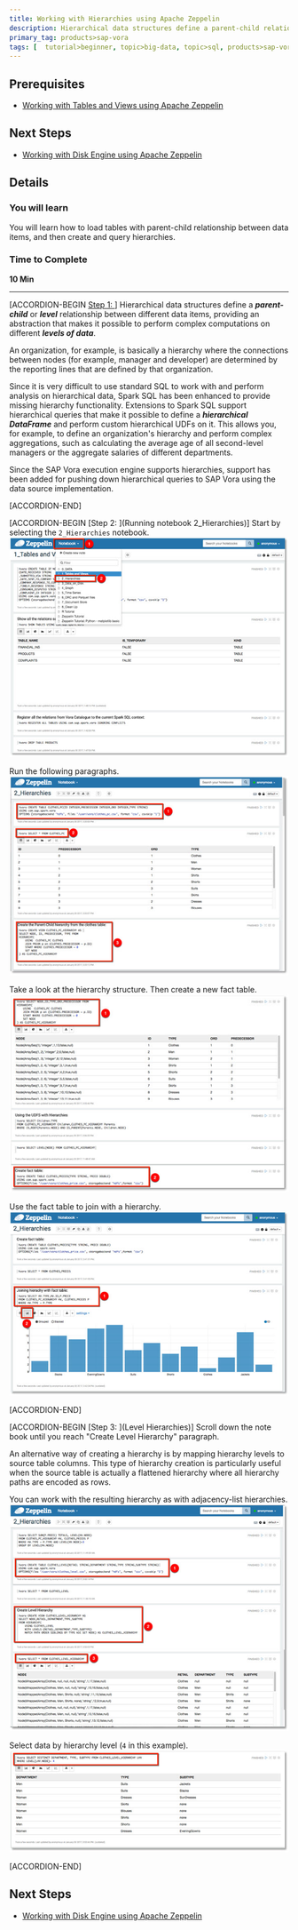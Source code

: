 ```yaml
---
title: Working with Hierarchies using Apache Zeppelin
description: Hierarchical data structures define a parent-child relationship between different data items, providing an abstraction that makes it possible to perform complex computations on different levels of data.
primary_tag: products>sap-vora
tags: [  tutorial>beginner, topic>big-data, topic>sql, products>sap-vora ]
---
```


## Prerequisites  
 - [Working with Tables and Views using Apache Zeppelin](https://www.sap.com/developer/tutorials/vora-cal-zeppelin0.html)


## Next Steps
 - [Working with Disk Engine using Apache Zeppelin](https://www.sap.com/developer/tutorials/vora-cal-zeppelin3.html)

## Details
### You will learn  
You will learn how to load tables with parent-child relationship between data items, and then create and query hierarchies.

### Time to Complete
**10 Min**

---

[ACCORDION-BEGIN [Step 1: ](Hierarchies)]
Hierarchical data structures define a ___parent-child___ or ___level___ relationship between different data items, providing an abstraction that makes it possible to perform complex computations on different ___levels of data___.

An organization, for example, is basically a hierarchy where the connections between nodes (for example, manager and developer) are determined by the reporting lines that are defined by that organization.

Since it is very difficult to use standard SQL to work with and perform analysis on hierarchical data, Spark SQL has been enhanced to provide missing hierarchy functionality. Extensions to Spark SQL support hierarchical queries that make it possible to define a ___hierarchical DataFrame___ and perform custom hierarchical UDFs on it. This allows you, for example, to define an organization's hierarchy and perform complex aggregations, such as calculating the average age of all second-level managers or the aggregate salaries of different departments.

Since the SAP Vora execution engine supports hierarchies, support has been added for pushing down hierarchical queries to SAP Vora using the data source implementation.



[ACCORDION-END]

[ACCORDION-BEGIN [Step 2: ](Running notebook 2_Hierarchies)]
Start by selecting the `2_Hierarchies` notebook.
![Hierarchies notebook](zep2_01.jpg)

Run the following paragraphs.
![First paragraphs in Hierarchies notebook](zep2_02.jpg)

Take a look at the hierarchy structure. Then create a new fact table.
![Fact table](zep2_03.jpg)

Use the fact table to join with a hierarchy.
![Join with hierarchy](zep2_04.jpg)


[ACCORDION-END]


[ACCORDION-BEGIN [Step 3: ](Level Hierarchies)]
Scroll down the note book until you reach "Create Level Hierarchy" paragraph.

An alternative way of creating a hierarchy is by mapping hierarchy levels to source table columns. This type of hierarchy creation is particularly useful when the source table is actually a flattened hierarchy where all hierarchy paths are encoded as rows.

You can work with the resulting hierarchy as with adjacency-list hierarchies.
![Level hierarchy](zep2_05.jpg)

Select data by hierarchy level (`4` in this example).
![Select by level](zep2_06.jpg)


[ACCORDION-END]


## Next Steps
- [Working with Disk Engine using Apache Zeppelin](https://www.sap.com/developer/tutorials/vora-cal-zeppelin3.html)

